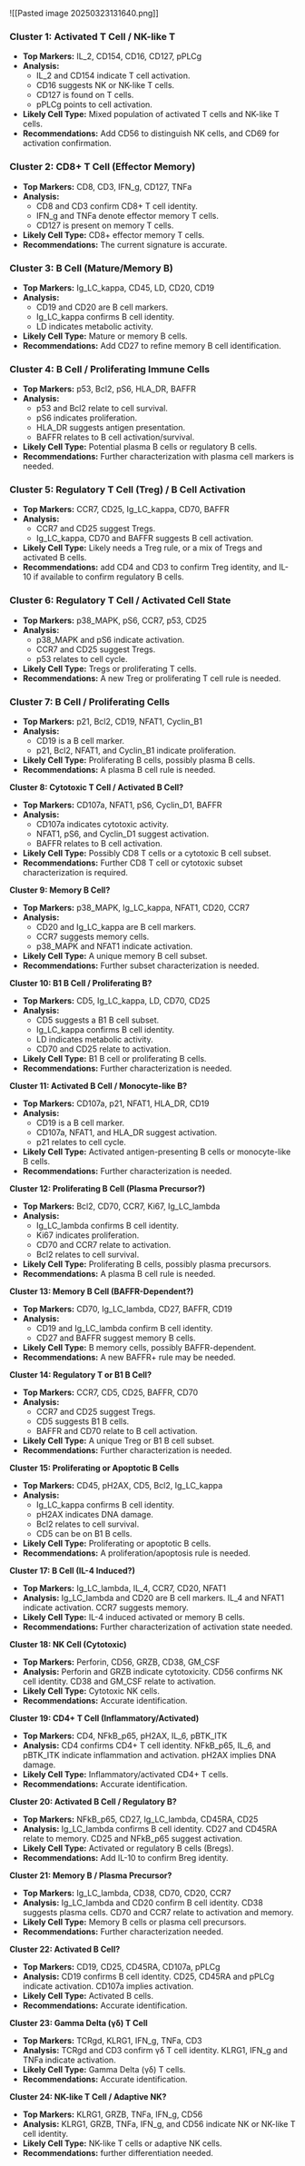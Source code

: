 
![[Pasted image 20250323131640.png]]

### **Cluster 1: Activated T Cell / NK-like T**

- **Top Markers:** IL_2, CD154, CD16, CD127, pPLCg
- **Analysis:**
    - IL_2 and CD154 indicate T cell activation.
    - CD16 suggests NK or NK-like T cells.
    - CD127 is found on T cells.
    - pPLCg points to cell activation.
- **Likely Cell Type:** Mixed population of activated T cells and NK-like T cells.
- **Recommendations:** Add CD56 to distinguish NK cells, and CD69 for activation confirmation.

### **Cluster 2: CD8+ T Cell (Effector Memory)**

- **Top Markers:** CD8, CD3, IFN_g, CD127, TNFa
- **Analysis:**
    - CD8 and CD3 confirm CD8+ T cell identity.
    - IFN_g and TNFa denote effector memory T cells.
    - CD127 is present on memory T cells.
- **Likely Cell Type:** CD8+ effector memory T cells.
- **Recommendations:** The current signature is accurate.

### **Cluster 3: B Cell (Mature/Memory B)**

- **Top Markers:** Ig_LC_kappa, CD45, LD, CD20, CD19
- **Analysis:**
    - CD19 and CD20 are B cell markers.
    - Ig_LC_kappa confirms B cell identity.
    - LD indicates metabolic activity.
- **Likely Cell Type:** Mature or memory B cells.
- **Recommendations:** Add CD27 to refine memory B cell identification.

### **Cluster 4: B Cell / Proliferating Immune Cells**

- **Top Markers:** p53, Bcl2, pS6, HLA_DR, BAFFR
- **Analysis:**
    - p53 and Bcl2 relate to cell survival.
    - pS6 indicates proliferation.
    - HLA_DR suggests antigen presentation.
    - BAFFR relates to B cell activation/survival.
- **Likely Cell Type:** Potential plasma B cells or regulatory B cells.
- **Recommendations:** Further characterization with plasma cell markers is needed.

### **Cluster 5: Regulatory T Cell (Treg) / B Cell Activation**

- **Top Markers:** CCR7, CD25, Ig_LC_kappa, CD70, BAFFR
- **Analysis:**
    - CCR7 and CD25 suggest Tregs.
    - Ig_LC_kappa, CD70 and BAFFR suggests B cell activation.
- **Likely Cell Type:** Likely needs a Treg rule, or a mix of Tregs and activated B cells.
- **Recommendations:** add CD4 and CD3 to confirm Treg identity, and IL-10 if available to confirm regulatory B cells.

### **Cluster 6: Regulatory T Cell / Activated Cell State**

- **Top Markers:** p38_MAPK, pS6, CCR7, p53, CD25
- **Analysis:**
    - p38_MAPK and pS6 indicate activation.
    - CCR7 and CD25 suggest Tregs.
    - p53 relates to cell cycle.
- **Likely Cell Type:** Tregs or proliferating T cells.
- **Recommendations:** A new Treg or proliferating T cell rule is needed.

### **Cluster 7: B Cell / Proliferating Cells**

- **Top Markers:** p21, Bcl2, CD19, NFAT1, Cyclin_B1
- **Analysis:**
    - CD19 is a B cell marker.
    - p21, Bcl2, NFAT1, and Cyclin_B1 indicate proliferation.
- **Likely Cell Type:** Proliferating B cells, possibly plasma B cells.
- **Recommendations:** A plasma B cell rule is needed.

**Cluster 8: Cytotoxic T Cell / Activated B Cell?**

- **Top Markers:** CD107a, NFAT1, pS6, Cyclin_D1, BAFFR
- **Analysis:**
    - CD107a indicates cytotoxic activity.
    - NFAT1, pS6, and Cyclin_D1 suggest activation.
    - BAFFR relates to B cell activation.
- **Likely Cell Type:** Possibly CD8 T cells or a cytotoxic B cell subset.
- **Recommendations:** Further CD8 T cell or cytotoxic subset characterization is required.

**Cluster 9: Memory B Cell?**

- **Top Markers:** p38_MAPK, Ig_LC_kappa, NFAT1, CD20, CCR7
- **Analysis:**
    - CD20 and Ig_LC_kappa are B cell markers.
    - CCR7 suggests memory cells.
    - p38_MAPK and NFAT1 indicate activation.
- **Likely Cell Type:** A unique memory B cell subset.
- **Recommendations:** Further subset characterization is needed.

**Cluster 10: B1 B Cell / Proliferating B?**

- **Top Markers:** CD5, Ig_LC_kappa, LD, CD70, CD25
- **Analysis:**
    - CD5 suggests a B1 B cell subset.
    - Ig_LC_kappa confirms B cell identity.
    - LD indicates metabolic activity.
    - CD70 and CD25 relate to activation.
- **Likely Cell Type:** B1 B cell or proliferating B cells.
- **Recommendations:** Further characterization is needed.

**Cluster 11: Activated B Cell / Monocyte-like B?**

- **Top Markers:** CD107a, p21, NFAT1, HLA_DR, CD19
- **Analysis:**
    - CD19 is a B cell marker.
    - CD107a, NFAT1, and HLA_DR suggest activation.
    - p21 relates to cell cycle.
- **Likely Cell Type:** Activated antigen-presenting B cells or monocyte-like B cells.
- **Recommendations:** Further characterization is needed.

**Cluster 12: Proliferating B Cell (Plasma Precursor?)**

- **Top Markers:** Bcl2, CD70, CCR7, Ki67, Ig_LC_lambda
- **Analysis:**
    - Ig_LC_lambda confirms B cell identity.
    - Ki67 indicates proliferation.
    - CD70 and CCR7 relate to activation.
    - Bcl2 relates to cell survival.
- **Likely Cell Type:** Proliferating B cells, possibly plasma precursors.
- **Recommendations:** A plasma B cell rule is needed.

**Cluster 13: Memory B Cell (BAFFR-Dependent?)**

- **Top Markers:** CD70, Ig_LC_lambda, CD27, BAFFR, CD19
- **Analysis:**
    - CD19 and Ig_LC_lambda confirm B cell identity.
    - CD27 and BAFFR suggest memory B cells.
- **Likely Cell Type:** B memory cells, possibly BAFFR-dependent.
- **Recommendations:** A new BAFFR+ rule may be needed.

**Cluster 14: Regulatory T or B1 B Cell?**

- **Top Markers:** CCR7, CD5, CD25, BAFFR, CD70
- **Analysis:**
    - CCR7 and CD25 suggest Tregs.
    - CD5 suggests B1 B cells.
    - BAFFR and CD70 relate to B cell activation.
- **Likely Cell Type:** A unique Treg or B1 B cell subset.
- **Recommendations:** Further characterization is needed.

**Cluster 15: Proliferating or Apoptotic B Cells**

- **Top Markers:** CD45, pH2AX, CD5, Bcl2, Ig_LC_kappa
- **Analysis:**
    - Ig_LC_kappa confirms B cell identity.
    - pH2AX indicates DNA damage.
    - Bcl2 relates to cell survival.
    - CD5 can be on B1 B cells.
- **Likely Cell Type:** Proliferating or apoptotic B cells.
- **Recommendations:** A proliferation/apoptosis rule is needed.

**Cluster 17: B Cell (IL-4 Induced?)**

- **Top Markers:** Ig_LC_lambda, IL_4, CCR7, CD20, NFAT1
- **Analysis:** Ig_LC_lambda and CD20 are B cell markers. IL_4 and NFAT1 indicate activation. CCR7 suggests memory.
- **Likely Cell Type:** IL-4 induced activated or memory B cells.
- **Recommendations:** Further characterization of activation state needed.

**Cluster 18: NK Cell (Cytotoxic)**

- **Top Markers:** Perforin, CD56, GRZB, CD38, GM_CSF
- **Analysis:** Perforin and GRZB indicate cytotoxicity. CD56 confirms NK cell identity. CD38 and GM_CSF relate to activation.
- **Likely Cell Type:** Cytotoxic NK cells.
- **Recommendations:** Accurate identification.

**Cluster 19: CD4+ T Cell (Inflammatory/Activated)**

- **Top Markers:** CD4, NFkB_p65, pH2AX, IL_6, pBTK_ITK
- **Analysis:** CD4 confirms CD4+ T cell identity. NFkB_p65, IL_6, and pBTK_ITK indicate inflammation and activation. pH2AX implies DNA damage.
- **Likely Cell Type:** Inflammatory/activated CD4+ T cells.
- **Recommendations:** Accurate identification.

**Cluster 20: Activated B Cell / Regulatory B?**

- **Top Markers:** NFkB_p65, CD27, Ig_LC_lambda, CD45RA, CD25
- **Analysis:** Ig_LC_lambda confirms B cell identity. CD27 and CD45RA relate to memory. CD25 and NFkB_p65 suggest activation.
- **Likely Cell Type:** Activated or regulatory B cells (Bregs).
- **Recommendations:** Add IL-10 to confirm Breg identity.

**Cluster 21: Memory B / Plasma Precursor?**

- **Top Markers:** Ig_LC_lambda, CD38, CD70, CD20, CCR7
- **Analysis:** Ig_LC_lambda and CD20 confirm B cell identity. CD38 suggests plasma cells. CD70 and CCR7 relate to activation and memory.
- **Likely Cell Type:** Memory B cells or plasma cell precursors.
- **Recommendations:** Further characterization needed.

**Cluster 22: Activated B Cell?**

- **Top Markers:** CD19, CD25, CD45RA, CD107a, pPLCg
- **Analysis:** CD19 confirms B cell identity. CD25, CD45RA and pPLCg indicate activation. CD107a implies activation.
- **Likely Cell Type:** Activated B cells.
- **Recommendations:** Accurate identification.

**Cluster 23: Gamma Delta (γδ) T Cell**

- **Top Markers:** TCRgd, KLRG1, IFN_g, TNFa, CD3
- **Analysis:** TCRgd and CD3 confirm γδ T cell identity. KLRG1, IFN_g and TNFa indicate activation.
- **Likely Cell Type:** Gamma Delta (γδ) T cells.
- **Recommendations:** Accurate identification.

**Cluster 24: NK-like T Cell / Adaptive NK?**

- **Top Markers:** KLRG1, GRZB, TNFa, IFN_g, CD56
- **Analysis:** KLRG1, GRZB, TNFa, IFN_g, and CD56 indicate NK or NK-like T cell identity.
- **Likely Cell Type:** NK-like T cells or adaptive NK cells.
- **Recommendations:** further differentiation needed.